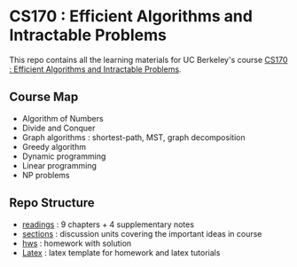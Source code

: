 # CS170 : Efficient Algorithms and Intractable Problems

This repo contains all the learning materials for UC Berkeley's course [CS170 : Efficient Algorithms and Intractable Problems](https://cs170.org/). 

## Course Map

- Algorithm of Numbers
- Divide and Conquer
- Graph algorithms : shortest-path, MST, graph decomposition
- Greedy algorithm
- Dynamic programming
- Linear programming
- NP problems

## Repo Structure

- [readings](./readings) : 9 chapters + 4 supplementary notes
- [sections](./sections) : discussion units covering the important ideas in course
- [hws](./hws) : homework with solution
- [Latex](./Latex) : latex template for homework and latex tutorials


